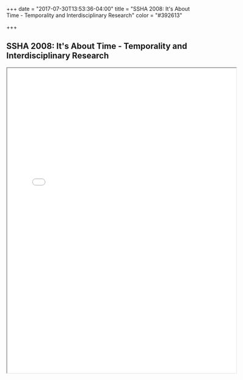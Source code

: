 +++
date = "2017-07-30T13:53:36-04:00"
title = "SSHA 2008: It's About Time - Temporality and Interdisciplinary Research"
color = "#392613"

+++

## SSHA 2008: It's About Time - Temporality and Interdisciplinary Research

<iframe src="/files/SSHA Program 2008.pdf" width="600px" height="800px">

